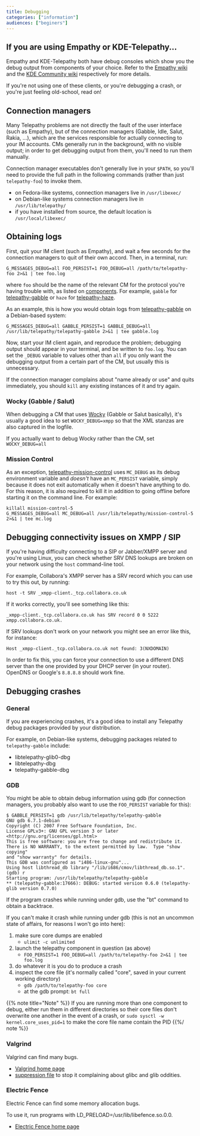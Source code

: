 ```yaml
---
title: Debugging
categories: ["information"]
audiences: ["beginers"]
---
```


## If you are using Empathy or KDE-Telepathy...

Empathy and KDE-Telepathy both have debug consoles which show you the debug output from components of your choice. Refer to the [Empathy wiki](http://live.gnome.org/Empathy/Debugging) and the [KDE Community wiki](https://community.kde.org/KTp/FAQ#Providing_debug) respectively for more details.

If you're not using one of these clients, or you're debugging a crash, or you're just feeling old-school, read on!

## Connection managers

Many Telepathy problems are not directly the fault of the user interface (such as Empathy), but of the connection managers (Gabble, Idle, Salut, Rakia, ...), which are the services responsible for actually connecting to your IM accounts. CMs generally run in the background, with no visible output; in order to get debugging output from them, you'll need to run them manually.

Connection manager executables don't generally live in your `$PATH`, so you'll need to provide the full path in the following commands (rather than just `telepathy-foo`) to invoke them.

* on Fedora-like systems, connection managers live in `/usr/libexec/`
* on Debian-like systems connection managers live in `/usr/lib/telepathy/`
* if you have installed from source, the default location is `/usr/local/libexec/`

## Obtaining logs

First, quit your IM client (such as Empathy), and wait a few seconds for the connection managers to quit of their own accord. Then, in a terminal, run:

    G_MESSAGES_DEBUG=all FOO_PERSIST=1 FOO_DEBUG=all /path/to/telepathy-foo 2>&1 | tee foo.log

where `foo` should be the name of the relevant CM for the protocol you're having trouble with, as listed on [components](/components). For example, `gabble` for [telepathy-gabble](/components/telepathy-gabble) or `haze` for [telepathy-haze](/components/telepathy-haze).

As an example, this is how you would obtain logs from [telepathy-gabble](/components/telepathy-gabble) on a Debian-based system:

    G_MESSAGES_DEBUG=all GABBLE_PERSIST=1 GABBLE_DEBUG=all /usr/lib/telepathy/telepathy-gabble 2>&1 | tee gabble.log

Now, start your IM client again, and reproduce the problem; debugging output should appear in your terminal, and be written to `foo.log`. You can set the `_DEBUG` variable to values other than `all` if you only want the debugging output from a certain part of the CM, but usually this is unnecessary.

If the connection manager complains about "name already or use" and quits immediately, you should `kill` any existing instances of it and try again.

### Wocky (Gabble / Salut)

When debugging a CM that uses [Wocky](/components/wocky) (Gabble or Salut basically), it's usually a good idea to set `WOCKY_DEBUG=xmpp` so that the XML stanzas are also captured in the logfile.

If you actually want to debug Wocky rather than the CM, set `WOCKY_DEBUG=all`

### Mission Control

As an exception, [telepathy-mission-control](/components/telepathy-mission-control) uses `MC_DEBUG` as its debug environment variable and *doesn't* have an `MC_PERSIST` variable, simply because it does not exit automatically when it doesn't have anything to do. For this reason, it is also required to kill it in addition to going offline before starting it on the command line. For example:

    killall mission-control-5
    G_MESSAGES_DEBUG=all MC_DEBUG=all /usr/lib/telepathy/mission-control-5 2>&1 | tee mc.log


## Debugging connectivity issues on XMPP / SIP

If you're having difficulty connecting to a SIP or Jabber/XMPP server and you're using Linux, you can check whether SRV DNS lookups are broken on your network using the `host` command-line tool.

For example, Collabora's XMPP server has a SRV record which you can use to try this out, by running:

`host -t SRV _xmpp-client._tcp.collabora.co.uk`

If it works correctly, you'll see something like this:

`_xmpp-client._tcp.collabora.co.uk has SRV record 0 0 5222 xmpp.collabora.co.uk.`

If SRV lookups don't work on your network you might see an error like this, for instance:

`Host _xmpp-client._tcp.collabora.co.uk not found: 3(NXDOMAIN)`

In order to fix this, you can force your connection to use a different DNS server than the one provided by your DHCP server (in your router). OpenDNS or Google's `8.8.8.8` should work fine.


## Debugging crashes


### General

If you are experiencing crashes, it's a good idea to install any Telepathy debug packages provided by your distribution.

For example, on Debian-like systems, debugging packages related to `telepathy-gabble` include:

* libtelepathy-glib0-dbg
* libtelepathy-dbg
* telepathy-gabble-dbg

### GDB

You might be able to obtain debug information using gdb (for connection managers, you probably also want to use the `FOO_PERSIST` variable for this):

    $ GABBLE_PERSIST=1 gdb /usr/lib/telepathy/telepathy-gabble
    GNU gdb 6.7.1-debian
    Copyright (C) 2007 Free Software Foundation, Inc.
    License GPLv3+: GNU GPL version 3 or later <http://gnu.org/licenses/gpl.html>
    This is free software: you are free to change and redistribute it.
    There is NO WARRANTY, to the extent permitted by law.  Type "show copying"
    and "show warranty" for details.
    This GDB was configured as "i486-linux-gnu"...
    Using host libthread_db library "/lib/i686/cmov/libthread_db.so.1".
    (gdb) r
    Starting program: /usr/lib/telepathy/telepathy-gabble
    ** (telepathy-gabble:17666): DEBUG: started version 0.6.0 (telepathy-glib version 0.7.0)

If the program crashes while running under gdb, use the "bt" command to obtain a backtrace.

If you can't make it crash while running under gdb (this is not an uncommon state of affairs, for reasons I won't go into here):

1. make sure core dumps are enabled
   * `ulimit -c unlimited`
1. launch the telepathy component in question (as above)
   * `FOO_PERSIST=1 FOO_DEBUG=all /path/to/telepathy-foo 2>&1 | tee foo.log`
1. do whatever it is you do to produce a crash
1. inspect the core file (it's normally called "core", saved in your current working directory)
   * `gdb /path/to/telepathy-foo core`
   * at the gdb prompt: `bt full`

{{% note title="Note" %}}
If you are running more than one component to debug, either run them in different directories so their core files don't overwrite one another in the event of a crash,  or `sudo sysctl -w kernel.core_uses_pid=1` to make the core file name contain the PID
{{%/ note %}}

### Valgrind

Valgrind can find many bugs.

* [Valgrind home page](http://valgrind.org/)
* [suppression file](https://cgit.freedesktop.org/telepathy/telepathy-glib/tree/tools/telepathy-glib.supp) to stop it complaining about glibc and glib oddities.

### Electric Fence

Electric Fence can find some memory allocation bugs.

To use it, run programs with LD_PRELOAD=/usr/lib/libefence.so.0.0.

* [Electric Fence home page](http://perens.com/FreeSoftware/)
